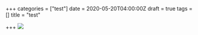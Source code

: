 +++
categories = ["test"]
date = 2020-05-20T04:00:00Z
draft = true
tags = []
title = "test"

+++
![](/images/v1589997882/images/%D1%83%D0%BA%D1%80_%D0%B6%D1%96%D0%BD%D0%BA%D0%B0_%D0%B2_%D1%85%D0%BE%D1%80%D0%B5%D0%BE%D0%B3%D1%80%D0%B0%D1%84%D1%96%D1%96%CC%88_dragged_9-1_cjybro.jpg)